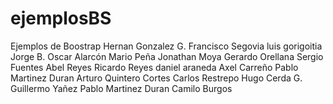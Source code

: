 ﻿# ejemplosBS
Ejemplos de Boostrap
Hernan Gonzalez G.
Francisco Segovia
luis gorigoitia
Jorge B.
Oscar Alarcón
Mario Peña
Jonathan Moya
Gerardo Orellana
Sergio Fuentes
Abel Reyes
Ricardo Reyes
daniel araneda
Axel Carreño
Pablo Martinez Duran
Arturo Quintero Cortes
Carlos Restrepo
Hugo Cerda G.
Guillermo Yañez
Pablo Martinez Duran
Camilo Burgos
